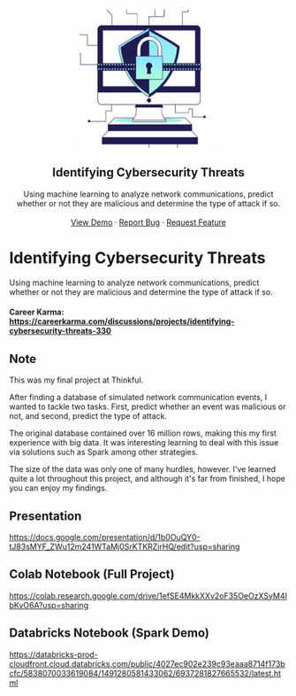 <!-- PROJECT LOGO -->
<br />
<p align="center">
  <a href="https://github.com/github_username/repo_name">
    <img src="images/cybersecurity.png" alt="Logo" width="250" height="250">
  </a>

  <h2 align="center">Identifying Cybersecurity Threats</h2>

  <p align="center">
    Using machine learning to analyze network communications, predict whether or not they are malicious and determine the type of attack if so.
    <br />
    <br />
    <a href="https://github.com/github_username/repo_name">View Demo</a>
    ·
    <a href="https://github.com/github_username/repo_name/issues">Report Bug</a>
    ·
    <a href="https://github.com/github_username/repo_name/issues">Request Feature</a>
  </p>
</p>

# Identifying Cybersecurity Threats
Using machine learning to analyze network communications, predict whether or not they are malicious and determine the type of attack if so.

#### Career Karma: https://careerkarma.com/discussions/projects/identifying-cybersecurity-threats-330

## Note
This was my final project at Thinkful. 

After finding a database of simulated network communication events, I wanted to tackle two tasks. First, predict whether an event was malicious or not, and second, predict the type of attack.

The original database contained over 16 million rows, making this my first experience with big data. It was interesting learning to deal with this issue via solutions such as Spark among other strategies.

The size of the data was only one of many hurdles, however. I've learned quite a lot throughout this project, and although it's far from finished, I hope you can enjoy my findings.

## Presentation
https://docs.google.com/presentation/d/1b0OuQY0-tJ83sMYF_ZWu12m241WTaMj0SrKTKRZirHQ/edit?usp=sharing

## Colab Notebook (Full Project)
https://colab.research.google.com/drive/1efSE4MkkXXv2oF35OeOzXSyM4IbKvO6A?usp=sharing

## Databricks Notebook (Spark Demo)
https://databricks-prod-cloudfront.cloud.databricks.com/public/4027ec902e239c93eaaa8714f173bcfc/5838070033619084/1491280581433062/6937281827665532/latest.html
